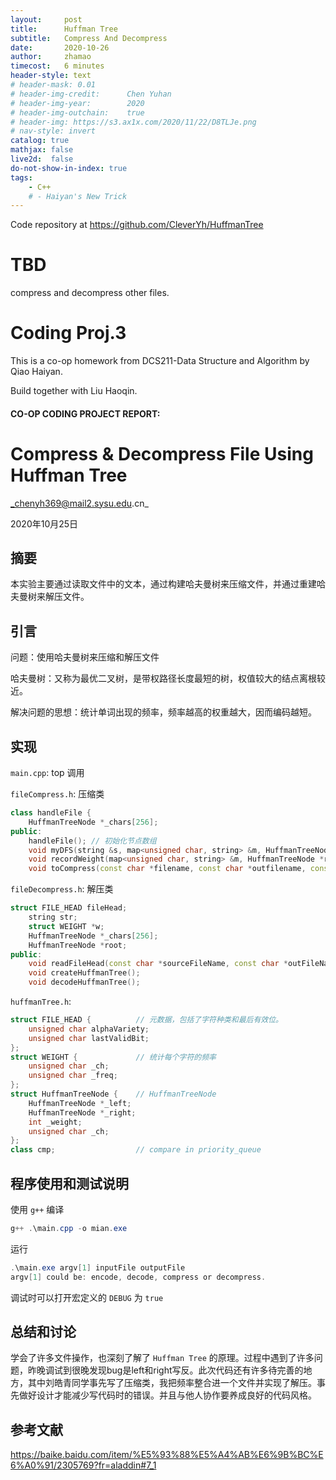 ```yaml
---
layout:     post
title:      Huffman Tree
subtitle:   Compress And Decompress
date:       2020-10-26
author:     zhamao
timecost:   6 minutes
header-style: text
# header-mask: 0.01
# header-img-credit:      Chen Yuhan
# header-img-year:        2020
# header-img-outchain:    true
# header-img: https://s3.ax1x.com/2020/11/22/D8TLJe.png
# nav-style: invert
catalog: true
mathjax: false
live2d:  false
do-not-show-in-index: true
tags:
    - C++
    # - Haiyan's New Trick
---
```


Code repository at <https://github.com/CleverYh/HuffmanTree>
# TBD

compress and decompress other files.

# Coding Proj.3   

This is a co-op homework from DCS211-Data Structure and Algorithm by Qiao Haiyan.  

Build together with Liu Haoqin.  

#### CO-OP CODING PROJECT REPORT:

# Compress & Decompress File Using Huffman Tree

_chenyh369@mail2.sysu.edu.cn_

2020年10月25日

## 摘要

本实验主要通过读取文件中的文本，通过构建哈夫曼树来压缩文件，并通过重建哈夫曼树来解压文件。

## 引言

问题：使用哈夫曼树来压缩和解压文件

哈夫曼树：又称为最优二叉树，是带权路径长度最短的树，权值较大的结点离根较近。

解决问题的思想：统计单词出现的频率，频率越高的权重越大，因而编码越短。

## 实现

`main.cpp`: top 调用

`fileCompress.h`: 压缩类

```cpp
class handleFile {
    HuffmanTreeNode *_chars[256];
public:
    handleFile(); // 初始化节点数组
    void myDFS(string &s, map<unsigned char, string> &m, HuffmanTreeNode *root); //深搜
    void recordWeight(map<unsigned char, string> &m, HuffmanTreeNode *root); // 记录频率
    void toCompress(const char *filename, const char *outfilename, const char *antithesesName); // 压缩，生成压缩文件和一个频次表文件（非解压必需）
```



`fileDecompress.h`: 解压类

```cpp
struct FILE_HEAD fileHead;
    string str;
    struct WEIGHT *w;
    HuffmanTreeNode *_chars[256];
    HuffmanTreeNode *root;
public:
    void readFileHead(const char *sourceFileName, const char *outFileName);
	void createHuffmanTree(); 
    void decodeHuffmanTree();
```



`huffmanTree.h`: 

```cpp
struct FILE_HEAD {			// 元数据，包括了字符种类和最后有效位。
    unsigned char alphaVariety;
    unsigned char lastValidBit; 
};
struct WEIGHT {				// 统计每个字符的频率
    unsigned char _ch;
    unsigned char _freq;
};
struct HuffmanTreeNode { 	// HuffmanTreeNode
    HuffmanTreeNode *_left;
    HuffmanTreeNode *_right;
    int _weight;
    unsigned char _ch;
};
class cmp; 					// compare in priority_queue

```

## 程序使用和测试说明

使用 `g++` 编译

```powershell
g++ .\main.cpp -o mian.exe
```

运行

```powershell
.\main.exe argv[1] inputFile outputFile
argv[1] could be: encode, decode, compress or decompress.
```

调试时可以打开宏定义的 `DEBUG` 为 `true` 

## 总结和讨论

学会了许多文件操作，也深刻了解了 `Huffman Tree` 的原理。过程中遇到了许多问题，昨晚调试到很晚发现bug是left和right写反。此次代码还有许多待完善的地方，其中刘皓青同学事先写了压缩类，我把频率整合进一个文件并实现了解压。事先做好设计才能减少写代码时的错误。并且与他人协作要养成良好的代码风格。

## 参考文献

https://baike.baidu.com/item/%E5%93%88%E5%A4%AB%E6%9B%BC%E6%A0%91/2305769?fr=aladdin#7_1

